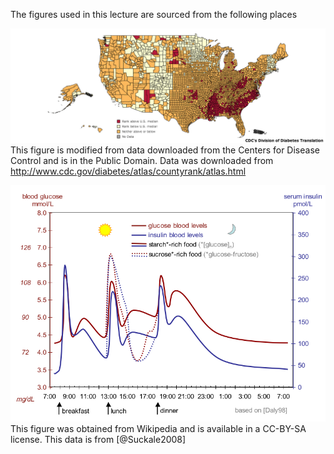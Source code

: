 The figures used in this lecture are sourced from the following places

![County Level Prevalence in Type II Diabetes](figures/diabetes_2010_map.png) This figure is modified from data downloaded from the Centers for Disease Control and is in the Public Domain.  Data was downloaded from http://www.cdc.gov/diabetes/atlas/countyrank/atlas.html

![Schematic of glucose and insulin levels throughout the day.  Figure from Suckale and Solimena, Frontiers in bioscience 2008.  13:7156-71](figures/glucose-insulin-daily.png) This figure was obtained from Wikipedia and is available in a CC-BY-SA license.  This data is from [@Suckale2008]